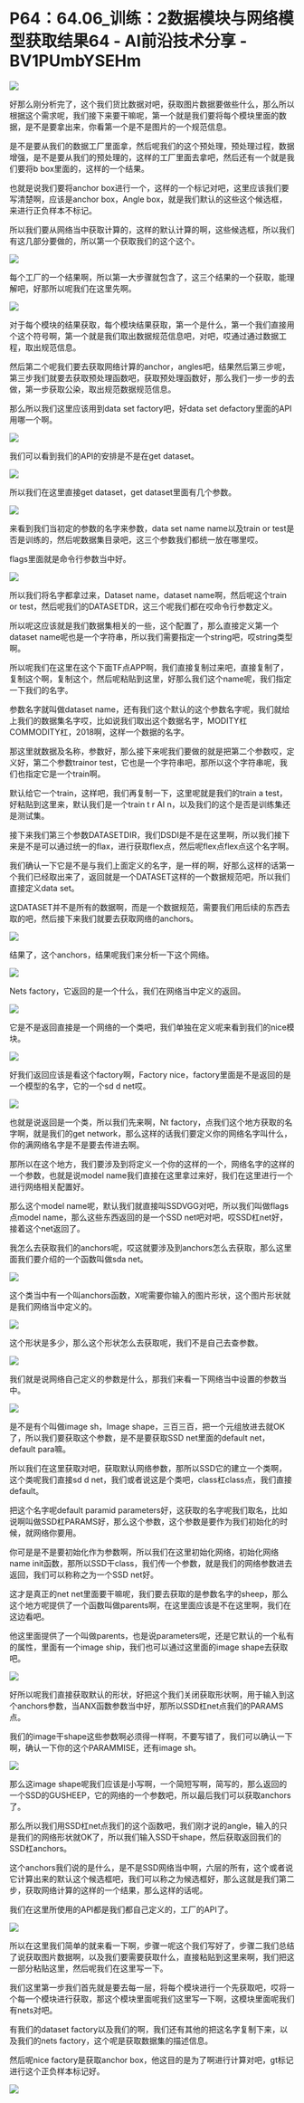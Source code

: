 # P64：64.06_训练：2数据模块与网络模型获取结果64 - AI前沿技术分享 - BV1PUmbYSEHm

![](img/4debdb016aa3f74e69e6d4d4e76e5346_0.png)

好那么刚分析完了，这个我们货比数据对吧，获取图片数据要做些什么，那么所以根据这个需求呢，我们接下来要干嘛呢，第一个就是我们要将每个模块里面的数据，是不是要拿出来，你看第一个是不是图片的一个规范信息。

是不是要从我们的数据工厂里面拿，然后呢我们的这个预处理，预处理过程，数据增强，是不是要从我们的预处理的，这样的工厂里面去拿吧，然后还有一个就是我们要将b box里面的，这样的一个结果。

也就是说我们要将anchor box进行一个，这样的一个标记对吧，这里应该我们要写清楚啊，应该是anchor box，Angle box，就是我们默认的这些这个候选框，来进行正负样本不标记。

所以我们要从网络当中获取计算的，这样的默认计算的啊，这些候选框，所以我们有这几部分要做的，所以第一个获取我们的这个这个。



![](img/4debdb016aa3f74e69e6d4d4e76e5346_2.png)

每个工厂的一个结果啊，所以第一大步骤就包含了，这三个结果的一个获取，能理解吧，好那所以呢我们在这里先啊。



![](img/4debdb016aa3f74e69e6d4d4e76e5346_4.png)

对于每个模块的结果获取，每个模块结果获取，第一个是什么，第一个我们直接用个这个符号啊，第一个就是我们取出数据规范信息吧，对吧，哎通过通过数据工程，取出规范信息。

然后第二个呢我们要去获取网络计算的anchor，angles吧，结果然后第三步呢，第三步我们就要去获取预处理函数吧，获取预处理函数好，那么我们一步一步的去做，第一步获取公染，取出规范数据规范信息。

那么所以我们这里应该用到data set factory吧，好data set defactory里面的API用哪一个啊。



![](img/4debdb016aa3f74e69e6d4d4e76e5346_6.png)

我们可以看到我们的API的安排是不是在get dataset。

![](img/4debdb016aa3f74e69e6d4d4e76e5346_8.png)

所以我们在这里直接get dataset，get dataset里面有几个参数。

![](img/4debdb016aa3f74e69e6d4d4e76e5346_10.png)

来看到我们当初定的参数的名字来参数，data set name name以及train or test是否是训练的，然后呢数据集目录吧，这三个参数我们都统一放在哪里哎。

flags里面就是命令行参数当中好。

![](img/4debdb016aa3f74e69e6d4d4e76e5346_12.png)

所以我们将名字都拿过来，Dataset name，dataset name啊，然后呢这个train or test，然后呢我们的DATASETDR，这三个呢我们都在哎命令行参数定义。

所以呢这应该就是我们数据集相关的一些，这个配置了，那么直接定义第一个dataset name呢也是一个字符串，所以我们需要指定一个string吧，哎string类型啊。

所以呢我们在这里在这个下面TF点APP啊，我们直接复制过来吧，直接复制了，复制这个啊，复制这个，然后呢粘贴到这里，好那么我们这个name呢，我们指定一下我们的名字。

参数名字就叫做dataset name，还有我们这个默认的这个参数名字呢，我们就给上我们的数据集名字哎，比如说我们取出这个数据名字，MODITY杠COMMODITY杠，2018啊，这样一个数据的名字。

那这里就数据及名称，参数好，那么接下来呢我们要做的就是把第二个参数哎，定义好，第二个参数trainor test，它也是一个字符串吧，那所以这个字符串呢，我们也指定它是一个train啊。

默认给它一个train，这样吧，我们再复制一下，这里呢就是我们的train a test，好粘贴到这里来，默认我们是一个train t r AI n，以及我们的这个是否是训练集还是测试集。

接下来我们第三个参数DATASETDIR，我们DSDI是不是在这里啊，所以我们接下来是不是可以通过统一的flax，进行获取flex点，然后呢flex点flex点这个名字啊。

我们确认一下它是不是与我们上面定义的名字，是一样的啊，好那么这样的话第一个我们已经取出来了，返回就是一个DATASET这样的一个数据规范吧，所以我们直接定义data set。

这DATASET并不是所有的数据啊，而是一个数据规范，需要我们用后续的东西去取的吧，然后接下来我们就要去获取网络的anchors。



![](img/4debdb016aa3f74e69e6d4d4e76e5346_14.png)

结果了，这个anchors，结果呢我们来分析一下这个网络。

![](img/4debdb016aa3f74e69e6d4d4e76e5346_16.png)

Nets factory，它返回的是一个什么，我们在网络当中定义的返回。

![](img/4debdb016aa3f74e69e6d4d4e76e5346_18.png)

它是不是返回直接是一个网络的一个类吧，我们单独在定义呢来看到我们的nice模块。

![](img/4debdb016aa3f74e69e6d4d4e76e5346_20.png)

好我们返回应该是看这个factory啊，Factory nice，factory里面是不是返回的是一个模型的名字，它的一个sd d net哎。



![](img/4debdb016aa3f74e69e6d4d4e76e5346_22.png)

也就是说返回是一个类，所以我们先来啊，Nt factory，点我们这个地方获取的名字啊，就是我们的get network，那么这样的话我们要定义你的网络名字叫什么，你的满网络名字是不是要去传进去啊。

那所以在这个地方，我们要涉及到将定义一个你的这样的一个，网络名字的这样的一个参数，也就是说model name我们直接在这里拿过来好，我们在这里进行一个进行网络相关配置好。

那么这个model name呢，默认我们就直接叫SSDVGG对吧，所以我们叫做flags点model name，那么这些东西返回的是一个SSD net吧对吧，哎SSD杠net好，接着这个net返回了。

我怎么去获取我们的anchors呢，哎这就要涉及到anchors怎么去获取，那么这里面我们要介绍的一个函数叫做sda net。



![](img/4debdb016aa3f74e69e6d4d4e76e5346_24.png)

这个类当中有一个叫anchors函数，X呢需要你输入的图片形状，这个图片形状就是我们网络当中定义的。

![](img/4debdb016aa3f74e69e6d4d4e76e5346_26.png)

这个形状是多少，那么这个形状怎么去获取呢，我们不是自己去查参数。

![](img/4debdb016aa3f74e69e6d4d4e76e5346_28.png)

我们就是说网络自己定义的参数是什么，那我们来看一下网络当中设置的参数当中。

![](img/4debdb016aa3f74e69e6d4d4e76e5346_30.png)

是不是有个叫做image sh，Image shape，三百三百，把一个元组放进去就OK了，所以我们要获取这个参数，是不是要获取SSD net里面的default net，default para嘛。

所以我们在这里获取对吧，获取默认网络参数，那所以SSD它的建立一个类啊，这个类呢我们直接sd d net，我们或者说这是个类吧，class杠class点，我们直接default。

把这个名字呢default paramid parameters好，这获取的名字呢我们取名，比如说啊叫做SSD杠PARAMS好，那么这个参数，这个参数是要作为我们初始化的时候，就网络你要用。

你可是是不是要初始化作为参数啊，所以我们在这里初始化网络，初始化网络name init函数，那所以SSD干class，我们传一个参数，就是我们的网络参数进去返回，我们可以称称之为一个SSD net好。

这才是真正的net net里面要干嘛呢，我们要去获取的是参数名字的sheep，那么这个地方呢提供了一个函数叫做parents啊，在这里面应该是不在这里啊，我们在这边看吧。

他这里面提供了一个叫做parents，也是说parameters呢，还是它默认的一个私有的属性，里面有一个image ship，我们也可以通过这里面的image shape去获取吧。



![](img/4debdb016aa3f74e69e6d4d4e76e5346_32.png)

好所以呢我们直接获取默认的形状，好把这个我们关闭获取形状啊，用于输入到这个anchors参数，当ANX函数参数当中好，那所以SSD杠net点我们的PARAMS点。

我们的image干shape这些参数啊必须得一样啊，不要写错了，我们可以确认一下啊，确认一下你的这个PARAMMISE，还有image sh。



![](img/4debdb016aa3f74e69e6d4d4e76e5346_34.png)

那么这image shape呢我们应该是小写啊，一个简短写啊，简写的，那么返回的一个SSD的GUSHEEP，它的网络的一个参数吧，所以最后我们可以获取anchors了。

那么所以我们用SSD杠net点我们的这个函数吧，我们刚才说的angle，输入的只是我们的网络形状就OK了，所以我们输入SSD干shape，然后获取返回我们的SSD杠anchors。

这个anchors我们说的是什么，是不是SSD网络当中啊，六层的所有，这个或者说它计算出来的默认这个候选框吧，我们可以称之为候选框好，那么这就是我们第二步，获取网络计算的这样的一个结果，那么这样的话呢。

我们在这里所使用的API都是我们都自己定义的，工厂的API了。

![](img/4debdb016aa3f74e69e6d4d4e76e5346_36.png)

所以在这里我们简单的就来看一下啊，步骤一呢这个我们写好了，步骤二我们总结了说获取图片数据啊，以及我们要需要获取什么，直接粘贴到这里来啊，我们把这一部分粘贴这里，然后呢我们在这里写一下。

我们这里第一步我们首先就是要去每一层，将每个模块进行一个先获取吧，哎将一个每一个模块进行获取，那这个模块里面呢我们这里写一下啊，这模块里面呢我们有nets对吧。

有我们的dataset factory以及我们的啊，我们还有其他的把这名字复制下来，以及我们的nets factory，这个呢是获取数据集的描述信息。

然后呢nice factory是获取anchor box，他这目的是为了啊进行计算对吧，gt标记进行这个正负样本标记好。



![](img/4debdb016aa3f74e69e6d4d4e76e5346_38.png)